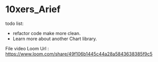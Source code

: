 # 10xers_Arief

todo list: 
- refactor code make more clean.
- Learn more about another Chart library. 

File video Loom Url : https://www.loom.com/share/49f106b1445c44a28a5843638385f9c5
